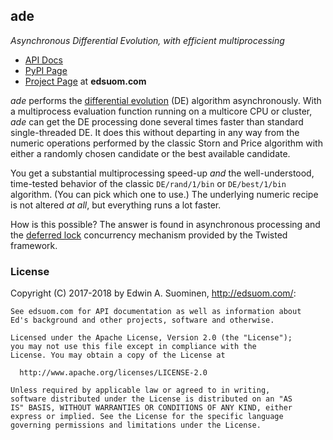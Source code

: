 ## ade
*Asynchronous Differential Evolution, with efficient multiprocessing*

* [API Docs](http://edsuom.com/ade/ade.html)
* [PyPI Page](https://pypi.python.org/pypi/ade/)
* [Project Page](http://edsuom.com/ade.html) at **edsuom.com**

*ade* performs the
[differential evolution](https://en.wikipedia.org/wiki/Differential_evolution)
(DE) algorithm asynchronously. With a multiprocess evaluation function
running on a multicore CPU or cluster, *ade* can get the DE processing
done several times faster than standard single-threaded DE. It does
this without departing in any way from the numeric operations
performed by the classic Storn and Price algorithm with either a
randomly chosen candidate or the best available candidate.
 
You get a substantial multiprocessing speed-up *and* the
well-understood, time-tested behavior of the classic `DE/rand/1/bin`
or `DE/best/1/bin` algorithm. (You can pick which one to use.) The
underlying numeric recipe is not altered *at all*, but everything runs
a lot faster.

How is this possible? The answer is found in asynchronous processing
and the
[deferred lock](https://twistedmatrix.com/documents/current/api/twisted.internet.defer.DeferredLock.html)
concurrency mechanism provided by the Twisted framework.


### License

Copyright (C) 2017-2018 by Edwin A. Suominen,
<http://edsuom.com/>:

    See edsuom.com for API documentation as well as information about
    Ed's background and other projects, software and otherwise.
    
    Licensed under the Apache License, Version 2.0 (the "License");
    you may not use this file except in compliance with the
    License. You may obtain a copy of the License at
    
      http://www.apache.org/licenses/LICENSE-2.0
    
    Unless required by applicable law or agreed to in writing,
    software distributed under the License is distributed on an "AS
    IS" BASIS, WITHOUT WARRANTIES OR CONDITIONS OF ANY KIND, either
    express or implied. See the License for the specific language
    governing permissions and limitations under the License.
